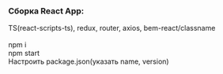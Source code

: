 <h3>Сборка React App:</h3>
TS(react-scripts-ts), redux, router, axios, bem-react/classname<br>
<br>
npm i<br>
npm start<br>
Настроить package.json(указать name, version)<br>
